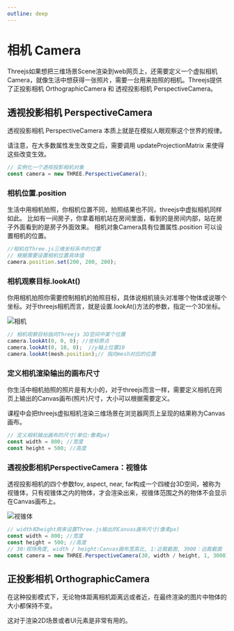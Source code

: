 ```yaml
---
outline: deep
---
```


# 相机 Camera

Threejs如果想把三维场景Scene渲染到web网页上，还需要定义一个虚拟相机Camera，就像生活中想获得一张照片，需要一台用来拍照的相机。Threejs提供了正投影相机 OrthographicCamera 和 透视投影相机 PerspectiveCamera。

## 透视投影相机 PerspectiveCamera

透视投影相机 PerspectiveCamera 本质上就是在模拟人眼观察这个世界的规律。

请注意，在大多数属性发生改变之后，需要调用 updateProjectionMatrix 来使得这些改变生效。

```js
// 实例化一个透视投影相机对象
const camera = new THREE.PerspectiveCamera();
```

### 相机位置.position

生活中用相机拍照，你相机位置不同，拍照结果也不同，threejs中虚拟相机同样如此。
比如有一间房子，你拿着相机站在房间里面，看到的是房间内部，站在房子外面看到的是房子外面效果。
相机对象Camera具有位置属性.position 可以设置相机的位置。

```js
//相机在Three.js三维坐标系中的位置
// 根据需要设置相机位置具体值
camera.position.set(200, 200, 200); 
```

### 相机观察目标.lookAt()

你用相机拍照你需要控制相机的拍照目标，具体说相机镜头对准哪个物体或说哪个坐标。对于threejs相机而言，就是设置.lookAt()方法的参数，指定一个3D坐标。

![相机](/camera.png)

```js
// 相机观察目标指向Threejs 3D空间中某个位置
camera.lookAt(0, 0, 0); //坐标原点
camera.lookAt(0, 10, 0);  //y轴上位置10
camera.lookAt(mesh.position);// 指向mesh对应的位置
```
### 定义相机渲染输出的画布尺寸

你生活中相机拍照的照片是有大小的，对于threejs而言一样，需要定义相机在网页上输出的Canvas画布(照片)尺寸，大小可以根据需要定义。

课程中会把threejs虚拟相机渲染三维场景在浏览器网页上呈现的结果称为Canvas画布。

```js
// 定义相机输出画布的尺寸(单位:像素px)
const width = 800; //宽度
const height = 500; //高度
```

### 透视投影相机PerspectiveCamera：视锥体

透视投影相机的四个参数fov, aspect, near, far构成一个四棱台3D空间，被称为视锥体，只有视锥体之内的物体，才会渲染出来，视锥体范围之外的物体不会显示在Canvas画布上。

![视锥体](/perspective.png)

```js
// width和height用来设置Three.js输出的Canvas画布尺寸(像素px)
const width = 800; //宽度
const height = 500; //高度
// 30:视场角度, width / height:Canvas画布宽高比, 1:近裁截面, 3000：远裁截面
const camera = new THREE.PerspectiveCamera(30, width / height, 1, 3000);
```

## 正投影相机 OrthographicCamera

在这种投影模式下，无论物体距离相机距离远或者近，在最终渲染的图片中物体的大小都保持不变。

这对于渲染2D场景或者UI元素是非常有用的。